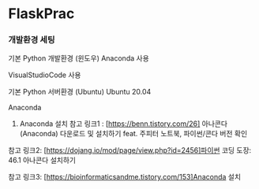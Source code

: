 # FlaskPrac

### 개발환경 세팅
기본 Python 개발환경 (윈도우)
Anaconda 사용

VisualStudioCode 사용

 

기본 Python 서버환경 (Ubuntu)
Ubuntu 20.04

Anaconda

 

 

1) Anaconda 설치
참고 링크1 : [https://benn.tistory.com/26] 아나콘다 (Anaconda) 다운로드 및 설치하기 feat. 주피터 노트북, 파이썬/콘다 버전 확인 

참고 링크2: [https://dojang.io/mod/page/view.php?id=2456]파이썬 코딩 도장: 46.1 아나콘다 설치하기 

참고 링크3: [https://bioinformaticsandme.tistory.com/153]Anaconda 설치 
